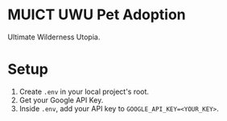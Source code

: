 # MUICT UWU Pet Adoption
Ultimate Wilderness Utopia.

# Setup
1. Create `.env` in your local project's root.
2. Get your Google API Key.
3. Inside `.env`, add your API key to `GOOGLE_API_KEY=<YOUR_KEY>`.
